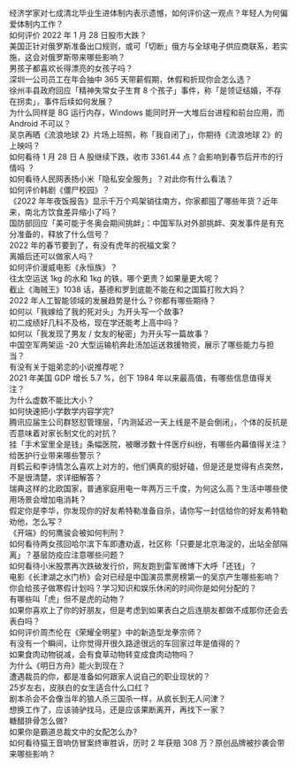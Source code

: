 经济学家对七成清北毕业生进体制内表示遗憾，如何评价这一观点？年轻人为何偏爱体制内工作？  
如何评价 2022 年 1 月 28 日股市大跌？  
美国正针对俄罗斯准备出口规则，或可「切断」俄方与全球电子供应商联系，若实施，这会对俄罗斯带来哪些影响？  
男孩子都喜欢长得漂亮的女孩子吗？  
深圳一公司员工在年会抽中 365 天带薪假期，休假和折现你会怎么选？  
徐州丰县政府回应「精神失常女子生育 8 个孩子」事件，称「是领证结婚，不存在拐卖」，事件后续如何发展？  
为什么同样是 8G 运行内存，Windows 能同时开一大堆后台进程和前台应用，而 Android 不可以？  
吴京再晒《流浪地球 2》片场上班照，称「我自闭了」，你期待《流浪地球 2》的上映吗？  
如何看待 1 月 28 日 A 股继续下跌，收市 3361.44 点？会影响到春节后开市的行情吗 ？  
如何看待人民网表扬小米「隐私安全服务」？对此你有什么看法？  
如何评价韩剧《僵尸校园》？  
《2022 年年夜饭报告》显示千万个鸡架销往南方，你家都囤了哪些年货？近年来，南北方饮食差异缩小了吗？  
国防部回应「美可能于冬奥会期间挑衅」：中国军队对外部挑衅、突发事件是有充分准备的，释放了什么信号？  
2022 年的春节要到了，有没有虎年的祝福文案？  
离婚后还可以做家人吗？  
如何评价漫威电影《永恒族》？  
往太空运送 1kg 的水和 1kg 的铁，哪个更贵？如果量更大呢？  
截止《海贼王》1038 话，基德和罗到底能不能在和之国篇打败大妈？  
2022 年人工智能领域的发展趋势是什么？你都有哪些期待？  
如何以「我嫁给了我的死对头」为开头写一个故事?  
初二成绩好几科不及格，现在学还能考上高中吗？  
如何以「我发现了男友 / 女友的秘密」为开头写一篇故事？  
中国空军两架运 -20 大型运输机奔赴汤加运送救援物资，展示了哪些能力与担当？  
有没有关于姐弟恋的小说推荐呢？  
2021 年美国 GDP 增长 5.7 %，创下 1984 年以来最高值，有哪些信息值得关注？  
为什么虚数不能比大小？  
如何快速把小学数学内容学完?  
腾讯应届生公司群怒怼管理层，「内测延迟一天上线是不是会倒闭」，个体的反抗是否意味着对家长制文化的对抗？  
挂「手术室里全是钱」条幅医院，被曝涉数十件医疗纠纷，有哪些内幕值得关注？给医护行业带来哪些警示？  
肖鹤云和李诗情怎么喜欢上对方的，他们俩真的挺好磕，但是还是觉得有点突然，不是很清楚，求详细解答？  
瑞典这样的北欧国家，普通家庭用电一年两万三千度，为何这么高？生活中哪些使用场景会增加电消耗？  
假定你是李华，你发现你的好友希特勒准备自杀，请你写一封信给你的好友希特勒劝他，怎么写？  
《开端》的何鹰骏会被如何判刑？  
如何看待两女孩回哈尔滨下车即遭劝返，社区称「只要是北京海淀的，出站全部隔离」？基层防疫应注意哪些问题？  
如何看待小米股票再次跌破发行价，网友跑到雷军微博下大呼「还钱」？  
电影《长津湖之水门桥》会对已经是中国演员票房榜第一的吴京产生哪些影响？  
你会给孩子做寒假计划吗？学习知识和娱乐休闲的时间你是如何分配的？  
有哪些叫「虎」但不是虎的动物？  
如果你喜欢上了你的好朋友，但是考虑到如果表白之后连朋友都做不成那你还会去表白吗？  
如何评价周杰伦在《荣耀全明星》中的新造型龙拳宗师？  
有没有一个瞬间，让你觉得开很久路途很远的车回家过年是值得的？  
如果食肉动物锐减，会有食草动物转变成食肉动物吗？  
为什么《明日方舟》能火到现在？  
遭遇裁员的你，都是准备如何跟家人说自己的职业现状的？  
25岁左右，皮肤白的女生适合什么口红？  
剧本杀会不会像当年的狼人杀三国杀一样，从疯长到无人问津？  
想换工作了，应该骑驴找马，还是应该果断离开，再找下一家？  
糖醋排骨怎么做?  
如果你是霸道总裁文中的女配怎么办?  
如何看待猫王音响仿冒案终审胜诉，历时 2 年获赔 308 万？原创品牌被抄袭会带来哪些影响？  

